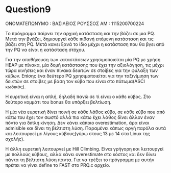 # Question9

ΟΝΟΜΑΤΕΠΩΝΥΜΟ : ΒΑΣΙΛΕΙΟΣ ΡΟΥΣΣΟΣ
ΑΜ : 1115200700224

Το πρόγραμμα παίρνει την αρχική κατάσταση και την βάζει σε μια PQ. Μετά την βγάζει, δημιουργεί κάθε πιθανή επόμενη κατάσταση και τις βάζει στη PQ. Μετά κανει ξανά
το ίδιο μέχρι η κατάσταση που θα βγει από την PQ να είναι η κατάσταση στόχου.

Για την αποθήκευση των καταστάσεων χρησιμοποιείται μία PQ με χρήση HEAP με πίνακα, μία δομή κατάστασης που έχει την αξιολόγηση, τις μέχρι τώρα κινήσεις και έναν πίνακα
δεικτών σε στοίβες για την φύλαξη των κύβων. Επίσης ένα δεύτερο PQ χρησιμοποιείται για την ταξινίμιηση των δεικτών σε στοίβες με βάση τον κύβο που είναι στο πάτωμα(ASCI κωδικός).

Η ευρετική είναι η απλή, δηλαδή πανώ σε τί είναι ο κάθε κύβος. Στο δεύτερο κομμάτι του bonus θα υπάρξει βελτίωση.

Η μία νέα ευρετική δίνει ποινή σε κάθε λάθος κύβο, σε κάθε κύβο που από κάτω του έχει τον σωστό αλλά πιο κάτω έχει λάθος δίνει άλλον έναν πόντο για διπλή κίνηση. Δεν κάνει κάποιο overestimation, άρα είναι admisible και δίνει τη βέλτιστη λύση. Παραμένει κάπως αργή παρόλα αυτά και λειτουργεί με λίγους κύβους(γύρω στους 13 με 14 στα Linux της σχολής).

H άλλη ευρετική λειτουργεί με Hill Climbing. Είναι γρήγορη και λειτουργεί με πολλούς κύβους, αλλά κάνει overestimate στο κόστος και δεν δίνει πάντα τη βέλτιστη λύση πάντα. Για να τρέξει το πρόγραμμα με αυτήν πρέπει να γίνει define το FAST στο PRQ.c αρχείο.